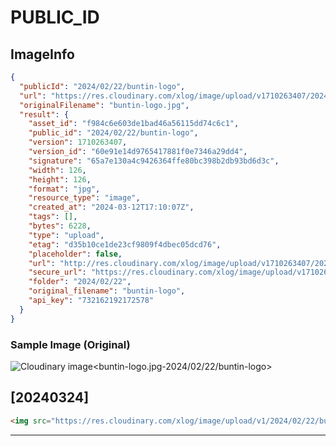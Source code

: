 # PUBLIC_ID

## ImageInfo

```json
{
  "publicId": "2024/02/22/buntin-logo",
  "url": "https://res.cloudinary.com/xlog/image/upload/v1710263407/2024/02/22/buntin-logo.jpg",
  "originalFilename": "buntin-logo.jpg",
  "result": {
    "asset_id": "f984c6e603de1bad46a56115dd74c6c1",
    "public_id": "2024/02/22/buntin-logo",
    "version": 1710263407,
    "version_id": "60e91e14d9765417881f0e7346a29dd4",
    "signature": "65a7e130a4c9426364ffe80bc398b2db93bd6d3c",
    "width": 126,
    "height": 126,
    "format": "jpg",
    "resource_type": "image",
    "created_at": "2024-03-12T17:10:07Z",
    "tags": [],
    "bytes": 6228,
    "type": "upload",
    "etag": "d35b10ce1de23cf9809f4dbec05dcd76",
    "placeholder": false,
    "url": "http://res.cloudinary.com/xlog/image/upload/v1710263407/2024/02/22/buntin-logo.jpg",
    "secure_url": "https://res.cloudinary.com/xlog/image/upload/v1710263407/2024/02/22/buntin-logo.jpg",
    "folder": "2024/02/22",
    "original_filename": "buntin-logo",
    "api_key": "732162192172578"
  }
}
```

### Sample Image (Original)

<img src="https://res.cloudinary.com/xlog/image/upload/v1/2024/02/22/buntin-logo?_a=BAMHUyJt0" alt="Cloudinary image<buntin-logo.jpg-2024/02/22/buntin-logo>" />


## [20240324]

```html
<img src="https://res.cloudinary.com/xlog/image/upload/v1/2024/02/22/buntin-logo?_a=BAMHUyJt0" alt="Cloudinary image<buntin-logo.jpg-2024/02/22/buntin-logo>" />
```
---
